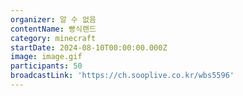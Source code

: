 ```yaml
---
organizer: 알 수 없음
contentName: 빵식랜드
category: minecraft
startDate: 2024-08-10T00:00:00.000Z
image: image.gif
participants: 50
broadcastLink: 'https://ch.sooplive.co.kr/wbs5596'
---
```


